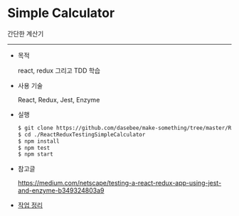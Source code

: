 # Simple Calculator

간단한 계산기 

-----------
+ 목적

  react, redux 그리고 TDD 학습

+ 사용 기술

  React, Redux, Jest, Enzyme

+ 실행

  ```bash
  $ git clone https://github.com/dasebee/make-something/tree/master/ReactReduxTestingSimpleCalculator
  $ cd ./ReactReduxTestingSimpleCalculator
  $ npm install
  $ npm test 
  $ npm start 
  ```

+ 참고글

  https://medium.com/netscape/testing-a-react-redux-app-using-jest-and-enzyme-b349324803a9

+ [작업 정리](./note/)


